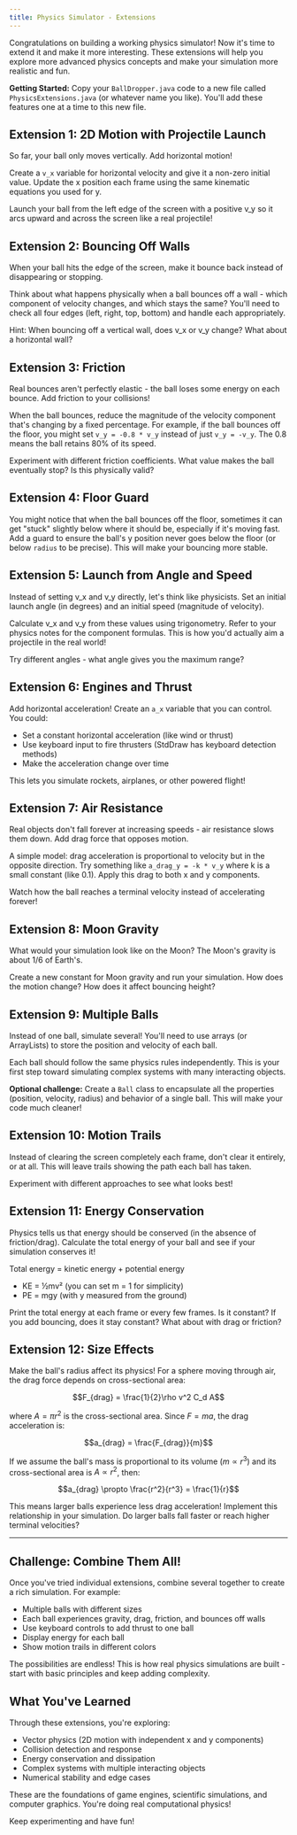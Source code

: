 ```yaml
---
title: Physics Simulator - Extensions
---
```


Congratulations on building a working physics simulator! Now it's time to extend it and make it more interesting. These extensions will help you explore more advanced physics concepts and make your simulation more realistic and fun.

**Getting Started:** Copy your `BallDropper.java` code to a new file called `PhysicsExtensions.java` (or whatever name you like). You'll add these features one at a time to this new file.

## Extension 1: 2D Motion with Projectile Launch

So far, your ball only moves vertically. Add horizontal motion!

Create a `v_x` variable for horizontal velocity and give it a non-zero initial value. Update the x position each frame using the same kinematic equations you used for y.

Launch your ball from the left edge of the screen with a positive v_y so it arcs upward and across the screen like a real projectile!

## Extension 2: Bouncing Off Walls

When your ball hits the edge of the screen, make it bounce back instead of disappearing or stopping.

Think about what happens physically when a ball bounces off a wall - which component of velocity changes, and which stays the same? You'll need to check all four edges (left, right, top, bottom) and handle each appropriately.

Hint: When bouncing off a vertical wall, does v_x or v_y change? What about a horizontal wall?

## Extension 3: Friction

Real bounces aren't perfectly elastic - the ball loses some energy on each bounce. Add friction to your collisions!

When the ball bounces, reduce the magnitude of the velocity component that's changing by a fixed percentage. For example, if the ball bounces off the floor, you might set `v_y = -0.8 * v_y` instead of just `v_y = -v_y`. The 0.8 means the ball retains 80% of its speed.

Experiment with different friction coefficients. What value makes the ball eventually stop? Is this physically valid?

## Extension 4: Floor Guard

You might notice that when the ball bounces off the floor, sometimes it can get "stuck" slightly below where it should be, especially if it's moving fast. Add a guard to ensure the ball's y position never goes below the floor (or below `radius` to be precise). This will make your bouncing more stable.

## Extension 5: Launch from Angle and Speed

Instead of setting v_x and v_y directly, let's think like physicists. Set an initial launch angle (in degrees) and an initial speed (magnitude of velocity).

Calculate v_x and v_y from these values using trigonometry. Refer to your physics notes for the component formulas. This is how you'd actually aim a projectile in the real world!

Try different angles - what angle gives you the maximum range?

## Extension 6: Engines and Thrust

Add horizontal acceleration! Create an `a_x` variable that you can control. You could:
- Set a constant horizontal acceleration (like wind or thrust)
- Use keyboard input to fire thrusters (StdDraw has keyboard detection methods)
- Make the acceleration change over time

This lets you simulate rockets, airplanes, or other powered flight!

## Extension 7: Air Resistance

Real objects don't fall forever at increasing speeds - air resistance slows them down. Add drag force that opposes motion.

A simple model: drag acceleration is proportional to velocity but in the opposite direction. Try something like `a_drag_y = -k * v_y` where k is a small constant (like 0.1). Apply this drag to both x and y components.

Watch how the ball reaches a terminal velocity instead of accelerating forever!

## Extension 8: Moon Gravity

What would your simulation look like on the Moon? The Moon's gravity is about 1/6 of Earth's.

Create a new constant for Moon gravity and run your simulation. How does the motion change? How does it affect bouncing height?

## Extension 9: Multiple Balls

Instead of one ball, simulate several! You'll need to use arrays (or ArrayLists) to store the position and velocity of each ball.

Each ball should follow the same physics rules independently. This is your first step toward simulating complex systems with many interacting objects.

**Optional challenge:** Create a `Ball` class to encapsulate all the properties (position, velocity, radius) and behavior of a single ball. This will make your code much cleaner!

## Extension 10: Motion Trails

Instead of clearing the screen completely each frame, don't clear it entirely, or at all. This will leave trails showing the path each ball has taken.

Experiment with different approaches to see what looks best!

## Extension 11: Energy Conservation

Physics tells us that energy should be conserved (in the absence of friction/drag). Calculate the total energy of your ball and see if your simulation conserves it!

Total energy = kinetic energy + potential energy
- KE = ½mv² (you can set m = 1 for simplicity)
- PE = mgy (with y measured from the ground)

Print the total energy at each frame or every few frames. Is it constant? If you add bouncing, does it stay constant? What about with drag or friction?

## Extension 12: Size Effects

Make the ball's radius affect its physics! For a sphere moving through air, the drag force depends on cross-sectional area:

$$F_{drag} = \frac{1}{2}\rho v^2 C_d A$$

where $A = \pi r^2$ is the cross-sectional area. Since $F = ma$, the drag acceleration is:

$$a_{drag} = \frac{F_{drag}}{m}$$

If we assume the ball's mass is proportional to its volume ($m \propto r^3$) and its cross-sectional area is $A \propto r^2$, then:

$$a_{drag} \propto \frac{r^2}{r^3} = \frac{1}{r}$$

This means larger balls experience less drag acceleration! Implement this relationship in your simulation. Do larger balls fall faster or reach higher terminal velocities?

---

## Challenge: Combine Them All!

Once you've tried individual extensions, combine several together to create a rich simulation. For example:
- Multiple balls with different sizes
- Each ball experiences gravity, drag, friction, and bounces off walls
- Use keyboard controls to add thrust to one ball
- Display energy for each ball
- Show motion trails in different colors

The possibilities are endless! This is how real physics simulations are built - start with basic principles and keep adding complexity.

## What You've Learned

Through these extensions, you're exploring:
- Vector physics (2D motion with independent x and y components)
- Collision detection and response
- Energy conservation and dissipation
- Complex systems with multiple interacting objects
- Numerical stability and edge cases

These are the foundations of game engines, scientific simulations, and computer graphics. You're doing real computational physics!

Keep experimenting and have fun!